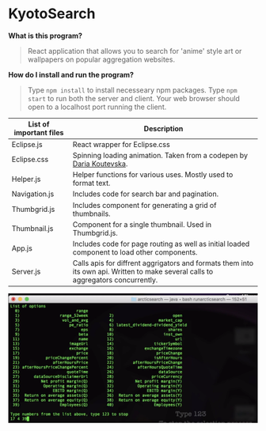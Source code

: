 # KyotoSearch

**What is this program?**

> React application that allows you to search for 'anime' style art or wallpapers on popular aggregation websites.  

**How do I install and run the program?**

> Type `npm install` to install necesseary npm packages. Type `npm start` to run both the server and client. Your web browser should open to a localhost port running the client. 


List of important files | Description
------------- | -----------
Eclipse.js |         React wrapper for Eclipse.css
Eclipse.css |        Spinning loading animation. Taken from a codepen by [Daria Koutevska](https://codepen.io/DariaIvK/pen/EpjPRM?html-preprocessor=pug). 
Helper.js |   Helper functions for various uses. Mostly used to format text.
Navigation.js |        Includes code for search bar and pagination.
Thumbgrid.js | Includes component for generating a grid of thumbnails.
Thumbnail.js |   Component for a single thumbnail. Used in Thumbgrid.js. 
App.js |        Includes code for page routing as well as initial loaded component to load other components. 
Server.js |        Calls apis for diffrent aggrigators and formats them into its own api. Written to make several calls to aggregators concurrently.


![main](https://github.com/rafihaque7/arcticsearch/blob/master/MainScreenshot.PNG)
